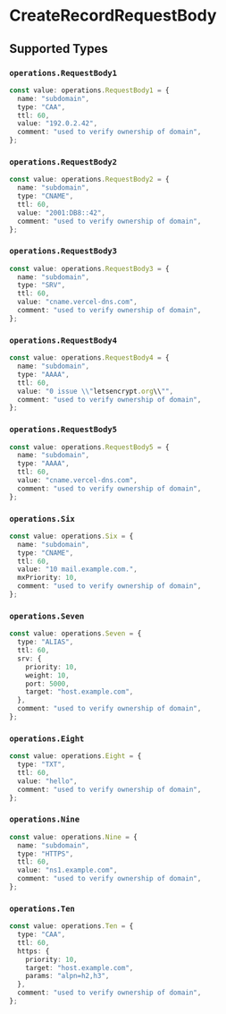 # CreateRecordRequestBody


## Supported Types

### `operations.RequestBody1`

```typescript
const value: operations.RequestBody1 = {
  name: "subdomain",
  type: "CAA",
  ttl: 60,
  value: "192.0.2.42",
  comment: "used to verify ownership of domain",
};
```

### `operations.RequestBody2`

```typescript
const value: operations.RequestBody2 = {
  name: "subdomain",
  type: "CNAME",
  ttl: 60,
  value: "2001:DB8::42",
  comment: "used to verify ownership of domain",
};
```

### `operations.RequestBody3`

```typescript
const value: operations.RequestBody3 = {
  name: "subdomain",
  type: "SRV",
  ttl: 60,
  value: "cname.vercel-dns.com",
  comment: "used to verify ownership of domain",
};
```

### `operations.RequestBody4`

```typescript
const value: operations.RequestBody4 = {
  name: "subdomain",
  type: "AAAA",
  ttl: 60,
  value: "0 issue \\"letsencrypt.org\\"",
  comment: "used to verify ownership of domain",
};
```

### `operations.RequestBody5`

```typescript
const value: operations.RequestBody5 = {
  name: "subdomain",
  type: "AAAA",
  ttl: 60,
  value: "cname.vercel-dns.com",
  comment: "used to verify ownership of domain",
};
```

### `operations.Six`

```typescript
const value: operations.Six = {
  name: "subdomain",
  type: "CNAME",
  ttl: 60,
  value: "10 mail.example.com.",
  mxPriority: 10,
  comment: "used to verify ownership of domain",
};
```

### `operations.Seven`

```typescript
const value: operations.Seven = {
  type: "ALIAS",
  ttl: 60,
  srv: {
    priority: 10,
    weight: 10,
    port: 5000,
    target: "host.example.com",
  },
  comment: "used to verify ownership of domain",
};
```

### `operations.Eight`

```typescript
const value: operations.Eight = {
  type: "TXT",
  ttl: 60,
  value: "hello",
  comment: "used to verify ownership of domain",
};
```

### `operations.Nine`

```typescript
const value: operations.Nine = {
  name: "subdomain",
  type: "HTTPS",
  ttl: 60,
  value: "ns1.example.com",
  comment: "used to verify ownership of domain",
};
```

### `operations.Ten`

```typescript
const value: operations.Ten = {
  type: "CAA",
  ttl: 60,
  https: {
    priority: 10,
    target: "host.example.com",
    params: "alpn=h2,h3",
  },
  comment: "used to verify ownership of domain",
};
```

